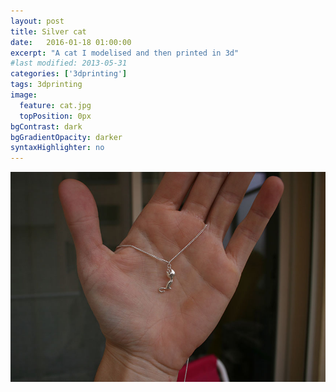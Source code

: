 ```yaml
---
layout: post
title: Silver cat
date:   2016-01-18 01:00:00
excerpt: "A cat I modelised and then printed in 3d"
#last modified: 2013-05-31
categories: ['3dprinting']
tags: 3dprinting
image:
  feature: cat.jpg
  topPosition: 0px
bgContrast: dark
bgGradientOpacity: darker
syntaxHighlighter: no
---
```



![alt text](/assets/images/hero/cat1.jpg "silver cat")


